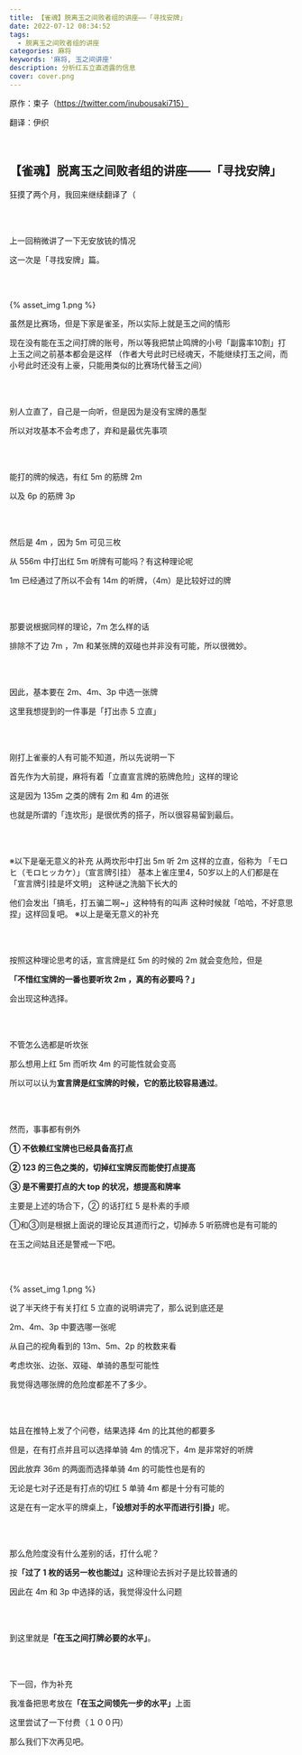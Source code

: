 ```yaml
---
title: 【雀魂】脱离玉之间败者组的讲座——「寻找安牌」
date: 2022-07-12 08:34:52
tags:
  - 脱离玉之间败者组的讲座
categories: 麻将
keywords: '麻将, 玉之间讲座'
description: 分析红五立直透露的信息
cover: cover.png
---
```

原作：束子（https://twitter.com/inubousaki715）

翻译：伊织

<br />

## 【雀魂】脱离玉之间败者组的讲座——「寻找安牌」
狂摸了两个月，我回来继续翻译了（

<br />
<br />



上一回稍微讲了一下无安放铳的情况

这一次是「寻找安牌」篇。

<br />
<br />

{% asset_img 1.png  %}

虽然是比赛场，但是下家是雀圣，所以实际上就是玉之间的情形

现在没有能在玉之间打牌的账号，所以等我把禁止鸣牌的小号「副露率10割」打上玉之间之前基本都会是这样
（作者大号此时已经魂天，不能继续打玉之间，而小号此时还没有上豪，只能用类似的比赛场代替玉之间）

<br />
<br />

别人立直了，自己是一向听，但是因为是没有宝牌的愚型

所以对攻基本不会考虑了，弃和是最优先事项

<br />
<br />

能打的牌的候选，有红 5m 的筋牌 2m

以及 6p 的筋牌 3p

<br />
<br />

然后是 4m ，因为 5m 可见三枚

从 556m 中打出红 5m 听牌有可能吗？有这种理论呢

1m 已经通过了所以不会有 14m 的听牌，（4m）是比较好过的牌

<br />
<br />

那要说根据同样的理论，7m 怎么样的话

排除不了边 7m ，7m 和某张牌的双碰也并非没有可能，所以很微妙。

<br />
<br />

因此，基本要在 2m、4m、3p 中选一张牌

这里我想提到的一件事是「打出赤 5 立直」

<br />
<br />

刚打上雀豪的人有可能不知道，所以先说明一下

首先作为大前提，麻将有着「立直宣言牌的筋牌危险」这样的理论

这是因为 135m 之类的牌有 2m 和 4m 的进张

也就是所谓的「连坎形」是很优秀的搭子，所以很容易留到最后。

<br />
<br />

※以下是毫无意义的补充
从两坎形中打出 5m 听 2m 这样的立直，俗称为
「モロヒ（モロヒッカケ）」（宣言牌引挂）
基本上雀庄里4，50岁以上的人们都是在「宣言牌引挂是坏文明」
这种谜之洗脑下长大的

他们会发出「搞毛，打五骗二啊~」这种特有的叫声
这种时候就「哈哈，不好意思捏」这样回复吧。
※以上是毫无意义的补充

<br />
<br />

按照这种理论思考的话，宣言牌是红 5m 的时候的 2m 就会变危险，但是

<strong>「不惜红宝牌的一番也要听坎 2m ，真的有必要吗？」</strong>

会出现这种选择。

<br />
<br />

不管怎么选都是听坎张

那么想用上红 5m 而听坎 4m 的可能性就会变高

所以可以认为<strong>宣言牌是红宝牌的时候，它的筋比较容易通过</strong>。

<br />
<br />

然而，事事都有例外


<strong>① 不依赖红宝牌也已经具备高打点</strong>

<strong>② 123 的三色之类的，切掉红宝牌反而能使打点提高</strong>

<strong>③ 是不需要打点的大 top 的状况，想提高和牌率</strong>

主要是上述的场合下，② 的话打红 5 是朴素的手顺

①和③则是根据上面说的理论反其道而行之，切掉赤 5 听筋牌也是有可能的

在玉之间姑且还是警戒一下吧。

<br />
<br />

{% asset_img 1.png  %}

说了半天终于有关打红 5 立直的说明讲完了，那么说到底还是

2m、4m、3p 中要选哪一张呢

从自己的视角看到的 13m、5m、2p 的枚数来看

考虑坎张、边张、双碰、单骑的愚型可能性

我觉得选哪张牌的危险度都差不了多少。

<br />
<br />

姑且在推特上发了个问卷，结果选择 4m 的比其他的都要多

但是，在有打点并且可以选择单骑 4m 的情况下，4m 是非常好的听牌

因此放弃 36m 的两面而选择单骑 4m 的可能性也是有的

无论是七对子还是有打点的切红 5 单骑 4m 都是十分有可能的

这是在有一定水平的牌桌上，<strong>「设想对手的水平而进行引掛」</strong>呢。

<br />
<br />

那么危险度没有什么差别的话，打什么呢？

按<strong>「过了 1 枚的话另一枚也能过」</strong>这种理论去拆对子是比较普通的

因此在 4m 和 3p 中选择的话，我觉得没什么问题

<br />
<br />

到这里就是<strong>「在玉之间打牌必要的水平」</strong>。

<br />
<br />

下一回，作为补充

我准备把思考放在<strong>「在玉之间领先一步的水平」</strong>上面

这里尝试了一下付费（１００円）

那么我们下次再见吧。

